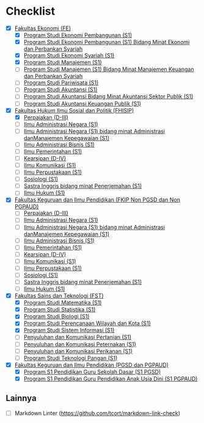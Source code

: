 # Checklist

- [x] [Fakultas Ekonomi (FE)](/FE/README.md)
  - [x] [Program Studi Ekonomi Pembangunan (S1)](/FE/ekonomi-pembangunan-s1.md)
  - [x] [Program Studi Ekonomi Pembangunan (S1) Bidang Minat Ekonomi dan Perbankan Syariah](/FE/ekonomi-pembangunan-s1-bidang-minat-ekonomi-dan-perbankan-syariah.md)
  - [x] [Program Studi Ekonomi Syariah (S1)](/FE/ekonomi-syariah-s1.md)
  - [x] [Program Studi Manajemen (S1)](/FE/manajemen-s1.md)
  - [ ] [Program Studi Manajemen (S1) Bidang Minat Manajemen Keuangan dan Perbankan Syariah](/FE/manajemen-s1-bidang-minat-manajemen-keuangan-dan-perbankan-syariah.md)
  - [ ] [Program Studi Pariwisata (S1)](/FE/pariwisata-s1.md)
  - [ ] [Program Studi Akuntansi (S1)](/FE/akuntansi-s1.md)
  - [ ] [Program Studi Akuntansi Bidang Minat Akuntansi Sektor Publik (S1)](/FE/akuntansi-bidang-minat-akuntansi-sektor-publik-s1.md)
  - [ ] [Program Studi Akuntansi Keuangan Publik (S1)](/FE/akuntansi-keuangan-publik-s1.md)

- [x] [Fakultas Hukum Ilmu Sosial dan Politik (FHISIP)](/FHISIP/README.md)
  - [x] [Perpajakan (D-III)](/FHISIP/perpajakan-d-iii.md)
  - [ ] [Ilmu Administrasi Negara (S1)](/FHISIP/ilmu-administrasi-negara-s1.md)
  - [ ] [Ilmu Administrasi Negara (S1) bidang minat Administrasi danManajemen Kepegawaian (S1)](/FHISIP/ilmu-administrasi-negara-s1-bidang-minat-administrasi-dan-manajemen-kepegawaian-s1.md)
  - [ ] [Ilmu Administrasi Bisnis (S1)](/FHISIP/ilmu-administrasi-bisnis-s1.md)
  - [ ] [Ilmu Pemerintahan (S1)](/FHISIP/ilmu-pemerintahan-s1.md)
  - [ ] [Kearsipan (D-IV)](/FHISIP/kearsipan-d-iv.md)
  - [ ] [Ilmu Komunikasi (S1)](/FHISIP/ilmu-komunikasi-s1.md)
  - [ ] [Ilmu Perpustakaan (S1)](/FHISIP/ilmu-perpustakaan-s1.md)
  - [ ] [Sosiologi (S1)](/FHISIP/sosiologi-s1.md)
  - [ ] [Sastra Inggris bidang minat Penerjemahan (S1)](/FHISIP/sastra-inggris-bidang-minat-penerjemahan-s1.md)
  - [ ] [Ilmu Hukum (S1)](/FHISIP/ilmu-hukum-s1.md)

- [x] [Fakultas Keguruan dan Ilmu Pendidikan (FKIP Non PGSD dan Non PGPAUD)](/FKIP-non-pendas/README.md)
  - [ ] [Perpajakan (D-III)](/FKIP-non-pendas/perpajakan-d-iii.md)
  - [ ] [Ilmu Administrasi Negara (S1)](/FKIP-non-pendas/ilmu-administrasi-negara-s1.md)
  - [ ] [Ilmu Administrasi Negara (S1) bidang minat Administrasi danManajemen Kepegawaian (S1)](/FKIP-non-pendas/ilmu-administrasi-negara-s1-bidang-minat-administrasi-dan-manajemen-kepegawaian-s1.md)
  - [ ] [Ilmu Administrasi Bisnis (S1)](/FKIP-non-pendas/ilmu-administrasi-bisnis-s1.md)
  - [ ] [Ilmu Pemerintahan (S1)](/FKIP-non-pendas/ilmu-pemerintahan-s1.md)
  - [ ] [Kearsipan (D-IV)](/FKIP-non-pendas/kearsipan-d-iv.md)
  - [ ] [Ilmu Komunikasi (S1)](/FKIP-non-pendas/ilmu-komunikasi-s1.md)
  - [ ] [Ilmu Perpustakaan (S1)](/FKIP-non-pendas/ilmu-perpustakaan-s1.md)
  - [ ] [Sosiologi (S1)](/FKIP-non-pendas/sosiologi-s1.md)
  - [ ] [Sastra Inggris bidang minat Penerjemahan (S1)](/FKIP-non-pendas/sastra-inggris-bidang-minat-penerjemahan-s1.md)
  - [ ] [Ilmu Hukum (S1)](/FKIP-non-pendas/ilmu-hukum-s1.md)

- [x] [Fakultas Sains dan Teknologi (FST)](/FST/README.md)
  - [x] [Program Studi Matematika (S1)](/FST/matematika-s1.md)
  - [x] [Program Studi Statistika (S1)](/FST/statistika-s1.md)
  - [x] [Program Studi Biologi (S1)](/FST/biologi-s1.md)
  - [x] [Program Studi Perencanaan Wilayah dan Kota (S1)](/FST/perencanaan-wilayah-dan-kota-s1.md)
  - [x] [Program Studi Sistem Informasi (S1)](/FST/sistem-informasi-s1.md)
  - [ ] [Penyuluhan dan Komunikasi Pertanian (S1)](/FST/penyuluhan-dan-komunikasi-pertanian-s1.md)
  - [ ] [Penyuluhan dan Komunikasi Peternakan (S1)](/FST/penyuluhan-dan-komunikasi-peternakan-s1.md)
  - [ ] [Penyuluhan dan Komunikasi Perikanan (S1)](/FST/penyuluhan-dan-komunikasi-perikanan-s1.md)
  - [ ] [Program Studi Teknologi Pangan (S1)](/FST/program-studi-teknologi-pangan-s1.md)

- [x] [Fakultas Keguruan dan Ilmu Pendidikan (PGSD dan PGPAUD)](/FKIP-pendas/README.md)
  - [x] [Program S1 Pendidikan Guru Sekolah Dasar (S1 PGSD)](/FKIP-pendas/s1-pgsd.md)
  - [x] [Program S1 Pendidikan Guru Pendidikan Anak Usia Dini (S1 PGPAUD)](/FKIP-pendas/s1-pgpaud.md)

## Lainnya

- [ ] Markdown Linter (<https://github.com/tcort/markdown-link-check>)
